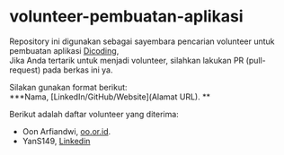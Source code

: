# volunteer-pembuatan-aplikasi
Repository ini digunakan sebagai sayembara pencarian volunteer untuk  pembuatan aplikasi [Dicoding](www.dicoding.com), <br>
Jika Anda tertarik untuk menjadi volunteer, silahkan lakukan PR (pull-request) pada berkas ini ya. <br>

Silakan gunakan format berikut: <br>
**\*Nama, [LinkedIn/GitHub/Website](Alamat URL). **

Berikut adalah daftar volunteer yang diterima: 
* Oon Arfiandwi, [oo.or.id](https://oo.or.id). <br>
* YanS149, [Linkedin](https://www.linkedin.com/in/yanti-septika/) 
